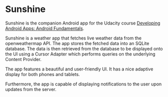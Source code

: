 Sunshine
========

Sunshine is the companion Android app for the Udacity course [Developing Android Apps: Android Fundamentals](https://www.udacity.com/course/ud853).

Sunshine is a weather app that fetches live weather data from the openweathermap API. The app stores the fetched data into an SQLite database. The data is then retrieved from the database to be displayed onto the UI using a Cursor Adapter which performs queries on the underlying Content Provider.

The app features a beautiful and user-friendly UI. It has a nice adaptive display for both phones and tablets.

Furthermore, the app is capable of displaying notifications to the user upon updates from the server.
